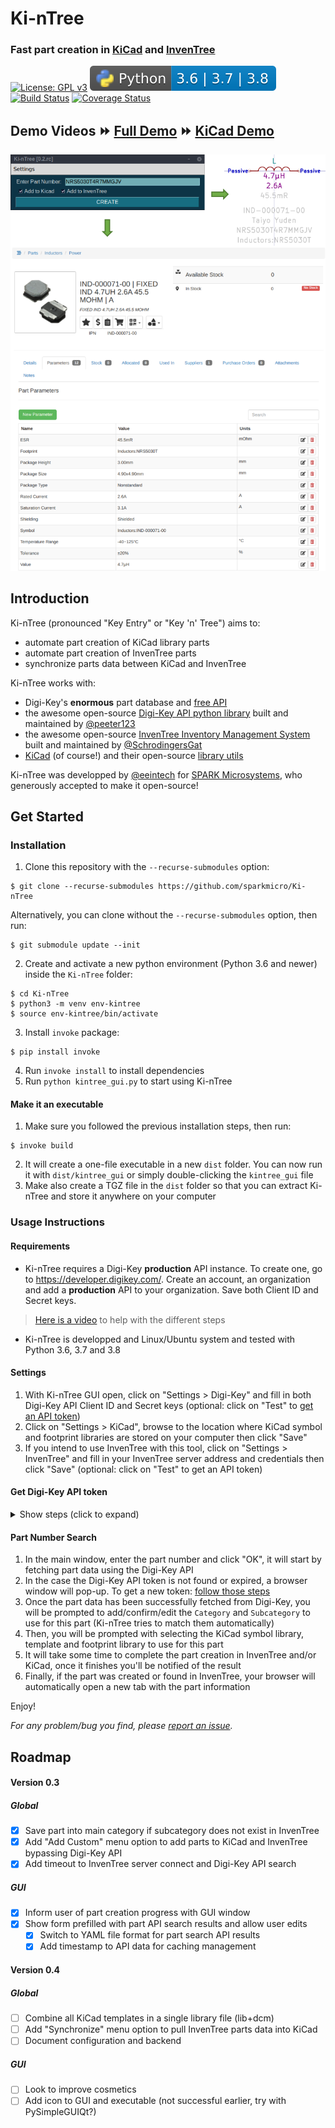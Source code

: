 # Ki-nTree
### Fast part creation in [KiCad](https://kicad-pcb.org/) and [InvenTree](https://inventree.github.io/) 
[![License: GPL v3](https://img.shields.io/badge/License-GPLv3-blue.svg)](https://www.gnu.org/licenses/gpl-3.0)
![Python Versions](images/python_versions.svg)
[![Build Status](https://travis-ci.com/sparkmicro/Ki-nTree.svg?branch=master)](https://travis-ci.com/sparkmicro/Ki-nTree)
[![Coverage Status](https://coveralls.io/repos/github/sparkmicro/Ki-nTree/badge.svg?branch=master&service=github)](https://coveralls.io/github/sparkmicro/Ki-nTree?branch=master)

## Demo Videos :fast_forward: [Full Demo](https://youtu.be/haSAu926BOI) :fast_forward: [KiCad Demo](https://youtu.be/NSMfCCD0uVw)

<img src="images/doc/kintree_example.png"  width="auto" height="auto">

## Introduction
Ki-nTree (pronounced "Key Entry" or "Key 'n' Tree") aims to:
* automate part creation of KiCad library parts
* automate part creation of InvenTree parts
* synchronize parts data between KiCad and InvenTree

Ki-nTree works with:
- Digi-Key's **enormous** part database and [free API](https://developer.digikey.com/)
- the awesome open-source [Digi-Key API python library](https://github.com/peeter123/digikey-api) built and maintained by [@peeter123](https://github.com/peeter123)
- the awesome open-source [InvenTree Inventory Management System](https://github.com/inventree/inventree) built and maintained by [@SchrodingersGat](https://github.com/SchrodingersGat)
- [KiCad](https://kicad-pcb.org/) (of course!) and their open-source [library utils](https://github.com/KiCad/kicad-library-utils)

Ki-nTree was developped by [@eeintech](https://github.com/eeintech) for [SPARK Microsystems](https://www.sparkmicro.com/), who generously accepted to make it open-source!

## Get Started
### Installation
1. Clone this repository with the `--recurse-submodules` option:
```
$ git clone --recurse-submodules https://github.com/sparkmicro/Ki-nTree
```
Alternatively, you can clone without the `--recurse-submodules` option, then run:
```
$ git submodule update --init
```
2. Create and activate a new python environment (Python 3.6 and newer) inside the `Ki-nTree` folder:
```
$ cd Ki-nTree
$ python3 -m venv env-kintree
$ source env-kintree/bin/activate
```
3. Install `invoke` package:
```
$ pip install invoke
```
4. Run `invoke install` to install dependencies
5. Run `python kintree_gui.py` to start using Ki-nTree

#### Make it an executable
1. Make sure you followed the previous installation steps, then run:
```
$ invoke build
```
2. It will create a one-file executable in a new `dist` folder. You can now run it with `dist/kintree_gui` or simply double-clicking the `kintree_gui` file
3. Make also create a TGZ file in the `dist` folder so that you can extract Ki-nTree and store it anywhere on your computer

### Usage Instructions
#### Requirements
* Ki-nTree requires a Digi-Key **production** API instance. To create one, go to https://developer.digikey.com/. Create an account, an organization and add a **production** API to your organization. Save both Client ID and Secret keys.
> [Here is a video](https://youtu.be/OI1EGEc0Ju0) to help with the different steps
* Ki-nTree is developped and Linux/Ubuntu system and tested with Python 3.6, 3.7 and 3.8

#### Settings
1. With Ki-nTree GUI open, click on "Settings > Digi-Key" and fill in both Digi-Key API Client ID and Secret keys (optional: click on "Test" to [get an API token](#get-digi-key-api-token))
2. Click on "Settings > KiCad", browse to the location where KiCad symbol and footprint libraries are stored on your computer then click "Save"
3. If you intend to use InvenTree with this tool, click on "Settings > InvenTree" and fill in your InvenTree server address and credentials then click "Save" (optional: click on "Test" to get an API token)

#### Get Digi-Key API token
<details>
<summary>Show steps (click to expand)</summary>
<p>

Enter your Digi-Key developper account credentials then login. The following page will appear (`user@email.com` will show your email address):

<img src="images/doc/digikey_api_approval_request.png" width="800" height="auto">

Click on "Allow", another page will open.  
Click on the "Advanced" button, then click on "Proceed to localhost (unsafe)" at the bottom of the page:

<img src="images/doc/digikey_api_approval_request2.png"  width="800" height="auto">

Lastly, a new page will open with a "You may now close this window." message, proceed to get the token.

</p>
</details>

#### Part Number Search
1. In the main window, enter the part number and click "OK", it will start by fetching part data using the Digi-Key API
2. In the case the Digi-Key API token is not found or expired, a browser window will pop-up. To get a new token: [follow those steps](#get-digi-key-api-token)
3. Once the part data has been successfully fetched from Digi-Key, you will be prompted to add/confirm/edit the `Category` and `Subcategory` to use for this part (Ki-nTree tries to match them automatically)  
4. Then, you will be prompted with selecting the KiCad symbol library, template and footprint library to use for this part  
5. It will take some time to complete the part creation in InvenTree and/or KiCad, once it finishes you'll be notified of the result  
6. Finally, if the part was created or found in InvenTree, your browser will automatically open a new tab with the part information

Enjoy!

*For any problem/bug you find, please [report an issue](https://github.com/sparkmicro/Ki-nTree/issues).*

## Roadmap
#### Version 0.3
##### Global
- [X] Save part into main category if subcategory does not exist in InvenTree
- [X] Add "Add Custom" menu option to add parts to KiCad and InvenTree bypassing Digi-Key API
- [X] Add timeout to InvenTree server connect and Digi-Key API search

##### GUI
- [X] Inform user of part creation progress with GUI window
- [X] Show form prefilled with part API search results and allow user edits
	- [X] Switch to YAML file format for part search API results
	- [X] Add timestamp to API data for caching management

#### Version 0.4
##### Global
- [ ] Combine all KiCad templates in a single library file (lib+dcm)
- [ ] Add "Synchronize" menu option to pull InvenTree parts data into KiCad
- [ ] Document configuration and backend

##### GUI
- [ ] Look to improve cosmetics
- [ ] Add icon to GUI and executable (not successful earlier, try with PySimpleGUIQt?)
